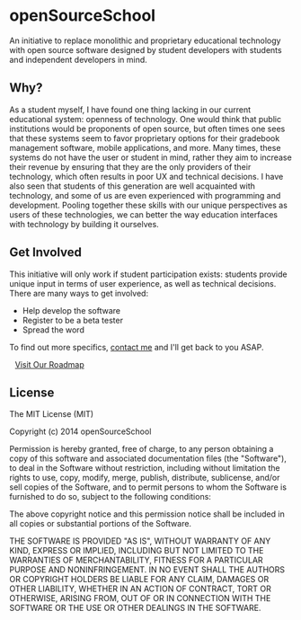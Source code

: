 # openSourceSchool

An initiative to replace monolithic and proprietary educational technology with open source software designed by student developers with students and independent developers in mind. 

## Why?

As a student myself, I have found one thing lacking in our current educational system: openness of technology. One would think that public institutions would be proponents of open source, but often times one sees that these systems seem to favor proprietary options for their gradebook management software, mobile applications, and more. Many times, these systems do not have the user or student in mind, rather they aim to increase their revenue by ensuring that they are the only providers of their technology, which often results in poor UX and technical decisions. I have also seen that students of this generation are well acquainted with technology, and some of us are even experienced with programming and development. Pooling together these skills with our unique perspectives as users of these technologies, we can better the way education interfaces with technology by building it ourselves.

## Get Involved

This initiative will only work if student participation exists: students provide unique input in terms of user experience, as well as technical decisions. There are many ways to get involved:

* Help develop the software
* Register to be a beta tester
* Spread the word

To find out more specifics, [contact me](/#request) and I'll get back to you ASAP.

<a href="/roadmap" class="btn" style="margin:10px;">Visit Our Roadmap</a>

## License

The MIT License (MIT)

Copyright (c) 2014 openSourceSchool

Permission is hereby granted, free of charge, to any person obtaining a copy
of this software and associated documentation files (the "Software"), to deal
in the Software without restriction, including without limitation the rights
to use, copy, modify, merge, publish, distribute, sublicense, and/or sell
copies of the Software, and to permit persons to whom the Software is
furnished to do so, subject to the following conditions:

The above copyright notice and this permission notice shall be included in
all copies or substantial portions of the Software.

THE SOFTWARE IS PROVIDED "AS IS", WITHOUT WARRANTY OF ANY KIND, EXPRESS OR
IMPLIED, INCLUDING BUT NOT LIMITED TO THE WARRANTIES OF MERCHANTABILITY,
FITNESS FOR A PARTICULAR PURPOSE AND NONINFRINGEMENT. IN NO EVENT SHALL THE
AUTHORS OR COPYRIGHT HOLDERS BE LIABLE FOR ANY CLAIM, DAMAGES OR OTHER
LIABILITY, WHETHER IN AN ACTION OF CONTRACT, TORT OR OTHERWISE, ARISING FROM,
OUT OF OR IN CONNECTION WITH THE SOFTWARE OR THE USE OR OTHER DEALINGS IN
THE SOFTWARE.
